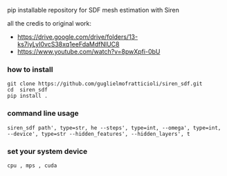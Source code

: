pip installable repository for SDF mesh estimation with Siren

all the credis to original work: 

- https://drive.google.com/drive/folders/13-ks7iyLyI0vcS38xq1eeFdaMdfNlUC8
-  https://www.youtube.com/watch?v=8pwXpfi-0bU


### how to install
```
git clone https://github.com/guglielmofratticioli/siren_sdf.git
cd  siren_sdf
pip install . 
```

### command line usage 
```
siren_sdf path', type=str, he --steps', type=int, --omega', type=int, --device', type=str --hidden_features', --hidden_layers', t
```

### set your system device 
```
cpu , mps , cuda
```
